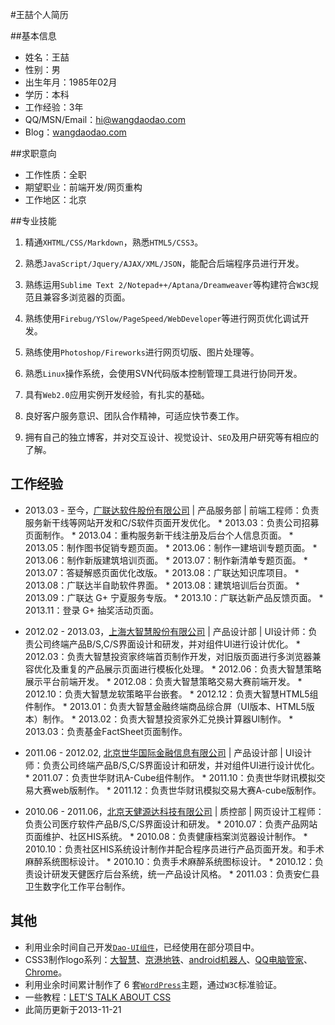 #王喆个人简历

##基本信息

* 姓名：王喆
* 性别：男
* 出生年月：1985年02月
* 学历：本科
* 工作经验：3年
* QQ/MSN/Email：hi@wangdaodao.com
* Blog：[wangdaodao.com][1]

##求职意向

* 工作性质：全职
* 期望职业：前端开发/网页重构
* 工作地区：北京

##专业技能

1. 精通`XHTML/CSS/Markdown`，熟悉`HTML5/CSS3`。

2. 熟悉`JavaScript/Jquery/AJAX/XML/JSON`，能配合后端程序员进行开发。

3. 熟练运用`Sublime Text 2/Notepad++/Aptana/Dreamweaver`等构建符合`W3C`规范且兼容多浏览器的页面。

4. 熟练使用`Firebug/YSlow/PageSpeed/WebDeveloper`等进行网页优化调试开发。

5. 熟练使用`Photoshop/Fireworks`进行网页切版、图片处理等。

6. 熟悉`Linux`操作系统，会使用SVN代码版本控制管理工具进行协同开发。

7. 具有`Web2.0`应用实例开发经验，有扎实的基础。

8. 良好客户服务意识、团队合作精神，可适应快节奏工作。

9. 拥有自己的独立博客，并对交互设计、视觉设计、`SEO`及用户研究等有相应的了解。

## 工作经验

* 2013.03 - 至今，[广联达软件股份有限公司][2] | 产品服务部 | 前端工程师：负责服务新干线等网站开发和C/S软件页面开发优化。
      * 2013.03：负责公司招募页面制作。
      * 2013.04：重构服务新干线注册及后台个人信息页面。
      * 2013.05：制作图书促销专题页面。
      * 2013.06：制作一建培训专题页面。
      * 2013.06：制作新版建筑培训页面。
      * 2013.07：制作新清单专题页面。
      * 2013.07：答疑解惑页面优化改版。
      * 2013.08：广联达知识库项目。
      * 2013.08：广联达半自助软件界面。
      * 2013.08：建筑培训后台页面。
      * 2013.09：广联达 G+ 宁夏服务专版。
      * 2013.10：广联达新产品反馈页面。
      * 2013.11：登录 G+ 抽奖活动页面。

* 2012.02 - 2013.03，[上海大智慧股份有限公司][3] | 产品设计部 | UI设计师：负责公司终端产品B/S,C/S界面设计和研发，并对组件UI进行设计优化。
      * 2012.03：负责大智慧投资家终端首页制作开发，对旧版页面进行多浏览器兼容优化及重复的产品展示页面进行模板化处理。
      * 2012.06：负责大智慧策略展示平台前端开发。
      * 2012.08：负责大智慧策略交易大赛前端开发。
      * 2012.10：负责大智慧龙软策略平台嵌套。
      * 2012.12：负责大智慧HTML5组件制作。
      * 2013.01：负责大智慧金融终端商品综合屏（UI版本、HTML5版本）制作。
      * 2013.02：负责大智慧投资家外汇兑换计算器UI制作。
      * 2013.03：负责基金FactSheet页面制作。

* 2011.06 - 2012.02, [北京世华国际金融信息有限公司][4] | 产品设计部 | UI设计师：负责公司终端产品B/S,C/S界面设计和研发，并对组件UI进行设计优化。
      * 2011.07：负责世华财讯A-Cube组件制作。
      * 2011.10：负责世华财讯模拟交易大赛web版制作。
      * 2011.12：负责世华财讯模拟交易大赛A-cube版制作。

* 2010.06 - 2011.06，[北京天健源达科技有限公司][5] | 质控部 | 网页设计工程师：负责公司医疗软件产品B/S,C/S界面设计和研发。
      * 2010.07：负责产品网站页面维护、社区HIS系统。
      * 2010.08：负责健康档案浏览器设计制作。
      * 2010.10：负责社区HIS系统设计制作并配合程序员进行产品页面开发。和手术麻醉系统图标设计。
      * 2010.10：负责手术麻醉系统图标设计。
      * 2010.12：负责设计研发天健医疗后台系统，统一产品设计风格。
      * 2011.03：负责安仁县卫生数字化工作平台制作。

## 其他
* 利用业余时间自己开发[`Dao-UI组件`][6]，已经使用在部分项目中。
* CSS3制作logo系列：[大智慧][7]、[京港地铁][8]、[android机器人][9]、[QQ电脑管家][10]、[Chrome][11]。
* 利用业余时间累计制作了 6 套[`WordPress`][12]主题，通过`W3C`标准验证。
* 一些教程：[LET'S TALK ABOUT CSS][13]
* 此简历更新于2013-11-21

[1]: http://wangdaodao.com "王叨叨"
[2]: http://baike.baidu.com/view/1744746.htm
[3]: http://baike.baidu.com/view/7779884.htm
[4]: http://baike.baidu.com/view/3782892.htm
[5]: http://baike.baidu.com/view/6467793.htm
[6]: https://github.com/wangdaodao/Dao-ui
[7]: http://wangdaodao.github.io/demo/logo.html
[8]: http://wangdaodao.github.com/demo/jinggang.html
[9]: http://wangdaodao.github.com/demo/android.html
[10]: http://wangdaodao.github.com/demo/guanjia.html
[11]: http://wangdaodao.github.com/demo/chrome.html
[12]: http://baike.baidu.com/view/23618.htm
[13]: http://wangdaodao.github.io/ppt/css/let's_talk_about_css.html
